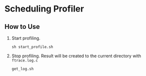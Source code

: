 # Scheduling Profiler
## How to Use
1. Start profiling.
    ```
    sh start_profile.sh
    ```
2. Stop profiling. Result will be created to the current directory with `ftrace.log.c`
    ```
    get_log.sh
    ```
